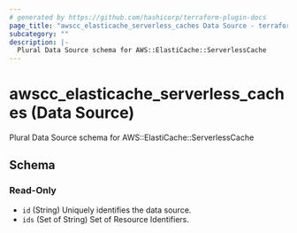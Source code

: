 ```yaml
---
# generated by https://github.com/hashicorp/terraform-plugin-docs
page_title: "awscc_elasticache_serverless_caches Data Source - terraform-provider-awscc"
subcategory: ""
description: |-
  Plural Data Source schema for AWS::ElastiCache::ServerlessCache
---
```


# awscc_elasticache_serverless_caches (Data Source)

Plural Data Source schema for AWS::ElastiCache::ServerlessCache



<!-- schema generated by tfplugindocs -->
## Schema

### Read-Only

- `id` (String) Uniquely identifies the data source.
- `ids` (Set of String) Set of Resource Identifiers.
